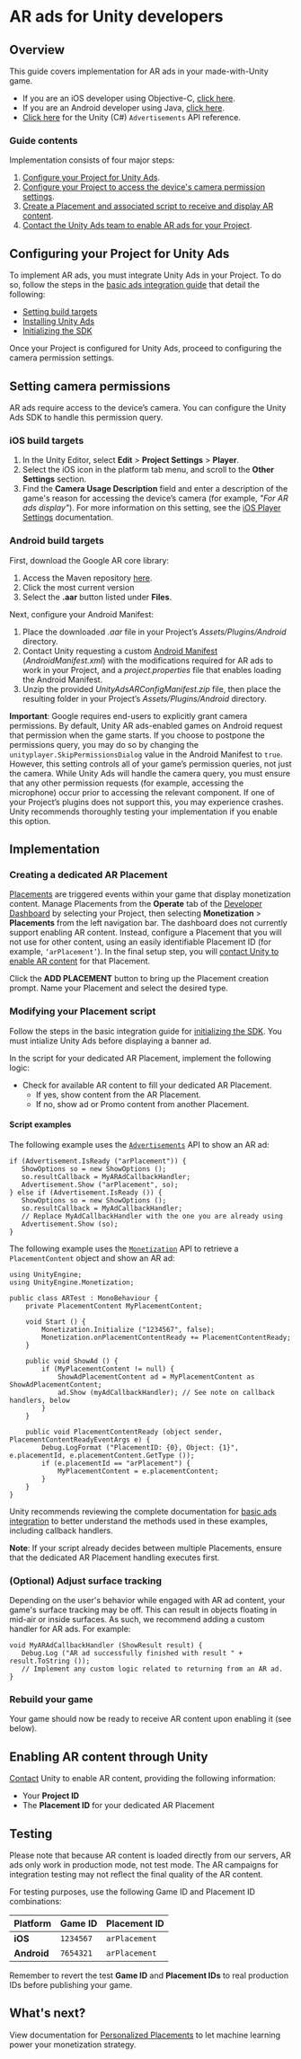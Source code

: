 # AR ads for Unity developers
## Overview
This guide covers implementation for AR ads in your made-with-Unity game.

* If you are an iOS developer using Objective-C, [click here](MonetizationArAdsIos.md). 
* If you are an Android developer using Java, [click here](MonetizationArAdsAndroid.md). 
* [Click here](../api/UnityEngine.Advertisements.html) for the Unity (C#) `Advertisements` API reference.

### Guide contents
Implementation consists of four major steps:

1. [Configure your Project for Unity Ads](#configuring-your-project-for-unity-ads).
2. [Configure your Project to access the device's camera permission settings](#setting-camera-permissions).
3. [Create a Placement and associated script to receive and display AR content](#implementation).
4. [Contact the Unity Ads team to enable AR ads for your Project](#enabling-ar-content-through-unity).

## Configuring your Project for Unity Ads
To implement AR ads, you must integrate Unity Ads in your Project. To do so, follow the steps in the [basic ads integration guide](MonetizationBasicIntegrationUnity.md) that detail the following:

* [Setting build targets](MonetizationBasicIntegrationUnity.md#setting-build-targets)
* [Installing Unity Ads](MonetizationBasicIntegrationUnity.md#installing-unity-ads)
* [Initializing the SDK](MonetizationBasicIntegrationUnity.md#initializing-the-sdk)

Once your Project is configured for Unity Ads, proceed to configuring the camera permission settings.

## Setting camera permissions
AR ads require access to the device’s camera. You can configure the Unity Ads SDK to handle this permission query.

### iOS build targets
1. In the Unity Editor, select **Edit** > **Project Settings** > **Player**. 
2. Select the iOS icon in the platform tab menu, and scroll to the **Other Settings** section.
3. Find the **Camera Usage Description** field and enter a description of the game's reason for accessing the device’s camera (for example, _"For AR ads display"_). For more information on this setting, see the [iOS Player Settings](https://docs.unity3d.com/Manual/class-PlayerSettingsiOS.html) documentation. 

### Android build targets
First, download the Google AR core library: 

1. Access the Maven repository [here](https://mvnrepository.com/artifact/com.google.ar/core). 
2. Click the most current version
3. Select the **.aar** button listed under **Files**.

Next, configure your Android Manifest:

1. Place the downloaded _.aar_ file in your Project’s _Assets/Plugins/Android_ directory.
2. Contact Unity requesting a custom [Android Manifest](https://developer.android.com/guide/topics/manifest/manifest-intro) (_AndroidManifest.xml_) with the modifications required for AR ads to work in your Project, and a _project.properties_ file that enables loading the Android Manifest.
3. Unzip the provided _UnityAdsARConfigManifest.zip_ file, then place the resulting folder in your Project’s _Assets/Plugins/Android_ directory. 

**Important**: Google requires end-users to explicitly grant camera permissions. By default, Unity AR ads-enabled games on Android request that permission when the game starts. If you choose to postpone the permissions query, you may do so by changing the `unityplayer.SkipPermissionsDialog` value in the Android Manifest to `true`. However, this setting controls all of your game’s permission queries, not just the camera. While Unity Ads will handle the camera query, you must ensure that any other permission requests (for example, accessing the microphone) occur prior to accessing the relevant component. If one of your Project’s plugins does not support this, you may experience crashes. Unity recommends thoroughly testing your implementation if you enable this option.

## Implementation
### Creating a dedicated AR Placement
[Placements](MonetizationPlacements.md) are triggered events within your game that display monetization content. Manage Placements from the **Operate** tab of the [Developer Dashboard](https://operate.dashboard.unity3d.com/) by selecting your Project, then selecting **Monetization** > **Placements** from the left navigation bar. The dashboard does not currently support enabling AR content. Instead, configure a Placement that you will not use for other content, using an easily identifiable Placement ID (for example, `‘arPlacement’`). In the final setup step, you will [contact Unity to enable AR content](#enabling-ar-content-through-unity) for that Placement.

Click the **ADD PLACEMENT** button to bring up the Placement creation prompt. Name your Placement and select the desired type.

### Modifying your Placement script
Follow the steps in the basic integration guide for [initializing the SDK](MonetizationBasicIntegrationUnity.md#initializing-the-sdk). You must intialize Unity Ads before displaying a banner ad.

In the script for your dedicated AR Placement, implement the following logic:

* Check for available AR content to fill your dedicated AR Placement.
    * If yes, show content from the AR Placement.
    * If no, show ad or Promo content from another Placement.

#### Script examples
The following example uses the [`Advertisements`](../api/UnityEngine.Advertisements.html) API to show an AR ad:

```
if (Advertisement.IsReady ("arPlacement")) {
   ShowOptions so = new ShowOptions ();
   so.resultCallback = MyARAdCallbackHandler;
   Advertisement.Show ("arPlacement", so);
} else if (Advertisement.IsReady ()) {
   ShowOptions so = new ShowOptions ();
   so.resultCallback = MyAdCallbackHandler; 
   // Replace MyAdCallbackHandler with the one you are already using
   Advertisement.Show (so);
}
```

The following example uses the [`Monetization`](../api/UnityEngine.Monetization.html) API to retrieve a `PlacementContent` object and show an AR ad:

```
using UnityEngine;
using UnityEngine.Monetization;

public class ARTest : MonoBehaviour {
    private PlacementContent MyPlacementContent;

    void Start () {
        Monetization.Initialize ("1234567", false);
        Monetization.onPlacementContentReady += PlacementContentReady;
    }

    public void ShowAd () {
        if (MyPlacementContent != null) {
            ShowAdPlacementContent ad = MyPlacementContent as ShowAdPlacementContent;
            ad.Show (myAdCallbackHandler); // See note on callback handlers, below
        }
    }

    public void PlacementContentReady (object sender, PlacementContentReadyEventArgs e) {
        Debug.LogFormat ("PlacementID: {0}, Object: {1}", e.placementId, e.placementContent.GetType ());
        if (e.placementId == "arPlacement") {
            MyPlacementContent = e.placementContent;
        }
    }
}
```

Unity recommends reviewing the complete documentation for [basic ads integration](MonetizationBasicIntegrationUnity.md) to better understand the methods used in these examples, including callback handlers.

**Note**: If your script already decides between multiple Placements, ensure that the dedicated AR Placement handling executes first.

### (Optional) Adjust surface tracking
Depending on the user's behavior while engaged with AR ad content, your game's surface tracking may be off. This can result in objects floating in mid-air or inside surfaces. As such, we recommend adding a custom handler for AR ads. For example:

```
void MyARAdCallbackHandler (ShowResult result) {
   Debug.Log ("AR ad successfully finished with result " + result.ToString ());
   // Implement any custom logic related to returning from an AR ad.
}
```

### Rebuild your game
Your game should now be ready to receive AR content upon enabling it (see below).

## Enabling AR content through Unity
[Contact](mailto:ads-ar-support@unity3d.com) Unity to enable AR content, providing the following information:

* Your __Project ID__
* The __Placement ID__ for your dedicated AR Placement 

## Testing
Please note that because AR content is loaded directly from our servers, AR ads only work in production mode, not test mode. The AR campaigns for integration testing may not reflect the final quality of the AR content. 

For testing purposes, use the following Game ID and Placement ID combinations:

| Platform  | Game ID | Placement ID |
| --------- | ------- | ------------ |
| **iOS**  | `1234567`  | `arPlacement` |
| **Android**  | `7654321`  | `arPlacement` |

Remember to revert the test __Game ID__ and __Placement IDs__ to real production IDs before publishing your game.

## What's next? 
View documentation for [Personalized Placements](MonetizationPersonalizedPlacementsUnity.md) to let machine learning power your monetization strategy.